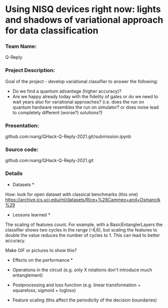 # Using NISQ devices right now: lights and shadows of variational approach for data classification

### Team Name: 

Q-Reply

### Project Description: 

Goal of the project - develop variational classifier to answer the following:
* Do we find a quantum advantage (higher accuracy)?
* Are we happy already today with the fidelity of gates or do we need to wait years also for variational approaches? (i.e. does the run on quantum hardware resembles the run on simulator? or does noise lead to completely different (worse?) solutions?)

### Presentation: 

github.com:ivang/QHack-Q-Reply-2021.git/submission.ipynb

### Source code: 

github.com:ivang/QHack-Q-Reply-2021.git

### Details

* Datasets *

How: look for open dataset with classical benchmarks (this one)
https://archive.ics.uci.edu/ml/datasets/Rice+%28Cammeo+and+Osmancik%29


* Lessons learned *

The scaling of features count. For example, with a BasicEntanglerLayers the classifier shows two cycles in the range (-6,6), but scaling the features to double the value reduces the number of cycles to 1. This can lead to better accuracy.

Make GIF or pictures to show this?

* Effects on the performance *

* Operations in the circuit (e.g. only X rotations don't introduce much entanglement)
* Postprocessing and loss function (e.g. linear transformation + squareloss; sigmoid + logloss)
* Feature scaling (this affect the periodicity of the decision boundaries)
